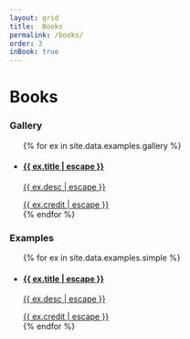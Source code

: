 ```yaml
---
layout: grid
title:  Books
permalink: /books/
order: 3
inBook: true
---
```


# Books

### Gallery

<ul class="grid responsive-grid">
{% for ex in site.data.examples.gallery %}
  <li>
    <a href="{{ ex.url }}">
      <figure
        style="background-image: url(/bindery/assets/thumbs/{{ ex.thumb }});">
      </figure>
      <div class="grid-label">
        <h4>{{ ex.title | escape }}</h4>
        <p>{{ ex.desc | escape }}</p>
        <div class="credit">{{ ex.credit | escape }}</div>
      </div>
    </a>
  </li>
{% endfor %}
</ul>

### Examples

<ul class="grid responsive-grid">
{% for ex in site.data.examples.simple %}
  <li>
    <a href="/bindery/examples/{{ ex.id }}">
      <figure
        style="background-image: url(/bindery/assets/thumbs/{{ ex.thumb }});">
      </figure>
      <div class="grid-label">
        <h4>{{ ex.title | escape }}</h4>
        <p>{{ ex.desc | escape }}</p>
        <div class="credit">{{ ex.credit | escape }}</div>
      </div>
    </a>
  </li>
{% endfor %}
</ul>

